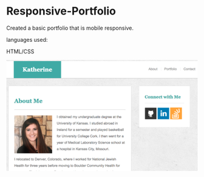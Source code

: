 # Responsive-Portfolio

Created a basic portfolio that is mobile responsive.  

languages used:

HTML/CSS

<img src="assets/images/portfolio.png" alt="portfolio">